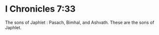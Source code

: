 # I Chronicles 7:33

The sons of Japhlet : Pasach, Bimhal, and Ashvath. These are the sons of Japhlet.
